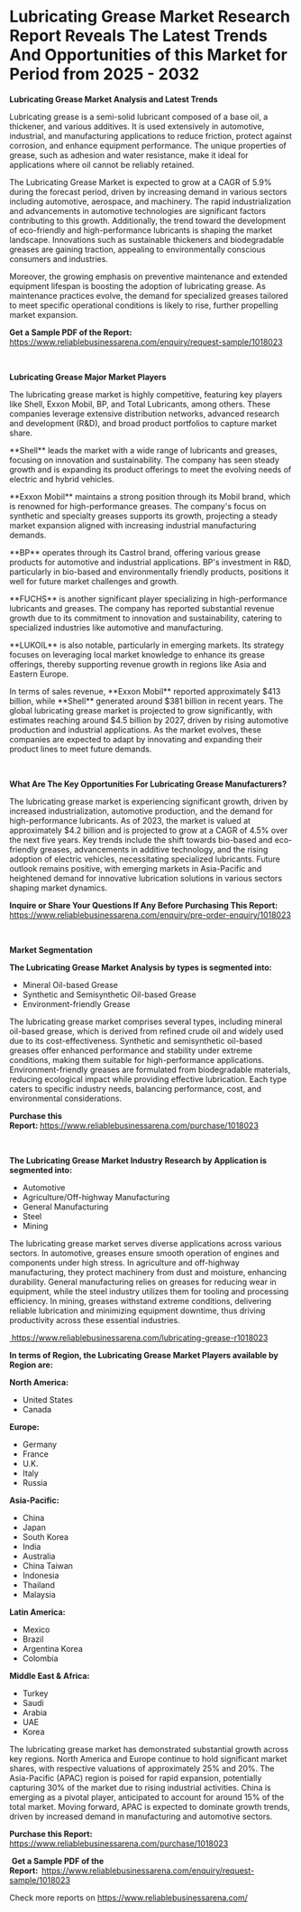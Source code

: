 <p><h1>Lubricating Grease Market Research Report Reveals The Latest Trends And Opportunities of this Market for Period from 2025 - 2032</h1></p><p><strong>Lubricating Grease Market Analysis and Latest Trends</strong></p>
<p><p>Lubricating grease is a semi-solid lubricant composed of a base oil, a thickener, and various additives. It is used extensively in automotive, industrial, and manufacturing applications to reduce friction, protect against corrosion, and enhance equipment performance. The unique properties of grease, such as adhesion and water resistance, make it ideal for applications where oil cannot be reliably retained.</p><p>The Lubricating Grease Market is expected to grow at a CAGR of 5.9% during the forecast period, driven by increasing demand in various sectors including automotive, aerospace, and machinery. The rapid industrialization and advancements in automotive technologies are significant factors contributing to this growth. Additionally, the trend toward the development of eco-friendly and high-performance lubricants is shaping the market landscape. Innovations such as sustainable thickeners and biodegradable greases are gaining traction, appealing to environmentally conscious consumers and industries. </p><p>Moreover, the growing emphasis on preventive maintenance and extended equipment lifespan is boosting the adoption of lubricating grease. As maintenance practices evolve, the demand for specialized greases tailored to meet specific operational conditions is likely to rise, further propelling market expansion.</p></p>
<p><strong>Get a Sample PDF of the Report:&nbsp;</strong> <a href="https://www.reliablebusinessarena.com/enquiry/request-sample/1018023?utm_campaign=2276&utm_medium=2&utm_source=Github&utm_content=ia&utm_term=30012025&utm_id=lubricating-grease">https://www.reliablebusinessarena.com/enquiry/request-sample/1018023</a></p>
<p>&nbsp;</p>
<p><strong>Lubricating Grease Major Market Players</strong></p>
<p><p>The lubricating grease market is highly competitive, featuring key players like Shell, Exxon Mobil, BP, and Total Lubricants, among others. These companies leverage extensive distribution networks, advanced research and development (R&D), and broad product portfolios to capture market share.</p><p>**Shell** leads the market with a wide range of lubricants and greases, focusing on innovation and sustainability. The company has seen steady growth and is expanding its product offerings to meet the evolving needs of electric and hybrid vehicles.</p><p>**Exxon Mobil** maintains a strong position through its Mobil brand, which is renowned for high-performance greases. The company's focus on synthetic and specialty greases supports its growth, projecting a steady market expansion aligned with increasing industrial manufacturing demands.</p><p>**BP** operates through its Castrol brand, offering various grease products for automotive and industrial applications. BP's investment in R&D, particularly in bio-based and environmentally friendly products, positions it well for future market challenges and growth.</p><p>**FUCHS** is another significant player specializing in high-performance lubricants and greases. The company has reported substantial revenue growth due to its commitment to innovation and sustainability, catering to specialized industries like automotive and manufacturing.</p><p>**LUKOIL** is also notable, particularly in emerging markets. Its strategy focuses on leveraging local market knowledge to enhance its grease offerings, thereby supporting revenue growth in regions like Asia and Eastern Europe.</p><p>In terms of sales revenue, **Exxon Mobil** reported approximately $413 billion, while **Shell** generated around $381 billion in recent years. The global lubricating grease market is projected to grow significantly, with estimates reaching around $4.5 billion by 2027, driven by rising automotive production and industrial applications. As the market evolves, these companies are expected to adapt by innovating and expanding their product lines to meet future demands.</p></p>
<p>&nbsp;</p>
<p><strong>What Are The Key Opportunities For Lubricating Grease Manufacturers?</strong></p>
<p><p>The lubricating grease market is experiencing significant growth, driven by increased industrialization, automotive production, and the demand for high-performance lubricants. As of 2023, the market is valued at approximately $4.2 billion and is projected to grow at a CAGR of 4.5% over the next five years. Key trends include the shift towards bio-based and eco-friendly greases, advancements in additive technology, and the rising adoption of electric vehicles, necessitating specialized lubricants. Future outlook remains positive, with emerging markets in Asia-Pacific and heightened demand for innovative lubrication solutions in various sectors shaping market dynamics.</p></p>
<p><strong>Inquire or Share Your Questions If Any Before Purchasing This Report:</strong> <a href="https://www.reliablebusinessarena.com/enquiry/pre-order-enquiry/1018023?utm_campaign=2276&utm_medium=2&utm_source=Github&utm_content=ia&utm_term=30012025&utm_id=lubricating-grease">https://www.reliablebusinessarena.com/enquiry/pre-order-enquiry/1018023</a></p>
<p>&nbsp;</p>
<p><strong>Market Segmentation</strong></p>
<p><strong>The Lubricating Grease Market Analysis by types is segmented into:</strong></p>
<p><ul><li>Mineral Oil-based Grease</li><li>Synthetic and Semisynthetic Oil-based Grease</li><li>Environment-friendly Grease</li></ul></p>
<p><p>The lubricating grease market comprises several types, including mineral oil-based grease, which is derived from refined crude oil and widely used due to its cost-effectiveness. Synthetic and semisynthetic oil-based greases offer enhanced performance and stability under extreme conditions, making them suitable for high-performance applications. Environment-friendly greases are formulated from biodegradable materials, reducing ecological impact while providing effective lubrication. Each type caters to specific industry needs, balancing performance, cost, and environmental considerations.</p></p>
<p><strong>Purchase this Report:&nbsp;</strong><a href="https://www.reliablebusinessarena.com/purchase/1018023?utm_campaign=2276&utm_medium=2&utm_source=Github&utm_content=ia&utm_term=30012025&utm_id=lubricating-grease">https://www.reliablebusinessarena.com/purchase/1018023</a></p>
<p>&nbsp;</p>
<p><strong>The Lubricating Grease Market Industry Research by Application is segmented into:</strong></p>
<p><ul><li>Automotive</li><li>Agriculture/Off-highway Manufacturing</li><li>General Manufacturing</li><li>Steel</li><li>Mining</li></ul></p>
<p><p>The lubricating grease market serves diverse applications across various sectors. In automotive, greases ensure smooth operation of engines and components under high stress. In agriculture and off-highway manufacturing, they protect machinery from dust and moisture, enhancing durability. General manufacturing relies on greases for reducing wear in equipment, while the steel industry utilizes them for tooling and processing efficiency. In mining, greases withstand extreme conditions, delivering reliable lubrication and minimizing equipment downtime, thus driving productivity across these essential industries.</p></p>
<p><a href="https://www.reliablebusinessarena.com/lubricating-grease-r1018023?utm_campaign=2276&utm_medium=2&utm_source=Github&utm_content=ia&utm_term=30012025&utm_id=lubricating-grease">&nbsp;https://www.reliablebusinessarena.com/lubricating-grease-r1018023</a></p>
<p><strong>In terms of Region, the Lubricating Grease Market Players available by Region are:</strong></p>
<p>
    <p> <strong> North America: </strong>
        <ul>
            <li>United States</li>
            <li>Canada</li>
        </ul>
        </p> 
    <p> <strong> Europe: </strong>
        <ul>
            <li>Germany</li>
            <li>France</li>
            <li>U.K.</li>
            <li>Italy</li>
            <li>Russia</li>
        </ul>
        </p> 
    <p> <strong> Asia-Pacific: </strong>
        <ul>
            <li>China</li>
            <li>Japan</li>
            <li>South Korea</li>
            <li>India</li>
            <li>Australia</li>
            <li>China Taiwan</li>
            <li>Indonesia</li>
            <li>Thailand</li>
            <li>Malaysia</li>
        </ul>
        </p> 
    <p> <strong> Latin America: </strong>
        <ul>
            <li>Mexico</li>
            <li>Brazil</li>
            <li>Argentina Korea</li>
            <li>Colombia</li>
        </ul>
        </p> 
    <p> <strong> Middle East & Africa: </strong>
        <ul>
            <li>Turkey</li>
            <li>Saudi</li>
            <li>Arabia</li>
            <li>UAE</li>
            <li>Korea</li>
        </ul>
    </p>
    </p>
<p><p>The lubricating grease market has demonstrated substantial growth across key regions. North America and Europe continue to hold significant market shares, with respective valuations of approximately 25% and 20%. The Asia-Pacific (APAC) region is poised for rapid expansion, potentially capturing 30% of the market due to rising industrial activities. China is emerging as a pivotal player, anticipated to account for around 15% of the total market. Moving forward, APAC is expected to dominate growth trends, driven by increased demand in manufacturing and automotive sectors.</p></p>
<p><strong>Purchase this Report: </strong><a href="https://www.reliablebusinessarena.com/purchase/1018023?utm_campaign=2276&utm_medium=2&utm_source=Github&utm_content=ia&utm_term=30012025&utm_id=lubricating-grease">https://www.reliablebusinessarena.com/purchase/1018023</a></p>
<p>&nbsp;<strong>Get a Sample PDF of the Report:&nbsp;&nbsp;</strong><a href="https://www.reliablebusinessarena.com/enquiry/request-sample/1018023?utm_campaign=2276&utm_medium=2&utm_source=Github&utm_content=ia&utm_term=30012025&utm_id=lubricating-grease">https://www.reliablebusinessarena.com/enquiry/request-sample/1018023</a></p>
<p><strong></strong></p>
<p>Check more reports on <a href="https://www.reliablebusinessarena.com/?utm_campaign=2276&utm_medium=2&utm_source=Github&utm_content=ia&utm_term=30012025&utm_id=lubricating-grease">https://www.reliablebusinessarena.com/</a></p>